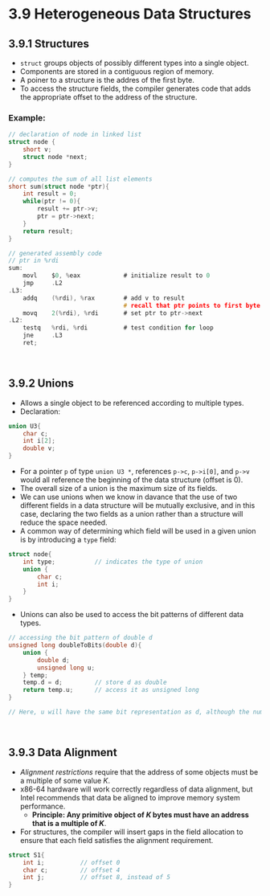 # 3.9 Heterogeneous Data Structures

## 3.9.1 Structures

- `struct` groups objects of possibly different types into a single object.
- Components are stored in a contiguous region of memory.
- A poiner to a structure is the addres of the first byte.
- To access the structure fields, the compiler generates code that adds the appropriate offset to the address of the structure.

### Example:

```c
// declaration of node in linked list
struct node {
    short v;
    struct node *next;
}

// computes the sum of all list elements
short sum(struct node *ptr){
    int result = 0;
    while(ptr != 0){
        result += ptr->v;
        ptr = ptr->next;
    }
    return result;
}

// generated assembly code
// ptr in %rdi
sum:
    movl    $0, %eax            # initialize result to 0
    jmp     .L2
.L3:
    addq    (%rdi), %rax        # add v to result
                                # recall that ptr points to first byte of struct
    movq    2(%rdi), %rdi       # set ptr to ptr->next
.L2:
    testq   %rdi, %rdi          # test condition for loop
    jne     .L3
    ret;
```

<br>

## 3.9.2 Unions

- Allows a single object to be referenced according to multiple types.
- Declaration:

```c
union U3{
    char c;
    int i[2];
    double v;
}
```

- For a pointer `p` of type `union U3 *`, references `p->c`, `p->i[0]`, and `p->v` would all reference the beginning of the data structure (offset is 0).
- The overall size of a union is the maximum size of its fields.
- We can use unions when we know in davance that the use of two different fields in a data structure will be mutually exclusive, and in this case, declaring the two fields as a union rather than a structure will reduce the space needed.
- A common way of determining which field will be used in a given union is by introducing a `type` field:

```c
struct node{
    int type;           // indicates the type of union
    union {
        char c;
        int i;
    }
}
```

- Unions can also be used to access the bit patterns of different data types.

```c
// accessing the bit pattern of double d
unsigned long doubleToBits(double d){
    union {
        double d;
        unsigned long u;
    } temp;
    temp.d = d;         // store d as double
    return temp.u;      // access it as unsigned long
}

// Here, u will have the same bit representation as d, although the numeric value of u will bear no relation to that of d, except when d = 0.0.
```

<br>

## 3.9.3 Data Alignment

- *Alignment restrictions* require that the address of some objects must be a multiple of some value $K$.
- x86-64 hardware will work correctly regardless of data alignment, but Intel recommends that data be aligned to improve memory system performance.
  - **Principle: Any primitive object of $K$ bytes must have an address that is a multiple of $K$**.
- For structures, the compiler will insert gaps in the field allocation to ensure that each field satisfies the alignment requirement.

```c
struct S1{
    int i;          // offset 0
    char c;         // offset 4
    int j;          // offset 8, instead of 5
}
```